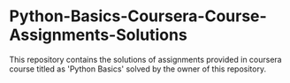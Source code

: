 # Python-Basics-Coursera-Course-Assignments-Solutions
This repository contains the solutions of assignments provided in coursera course titled as 'Python Basics' solved by the owner of this repository.
